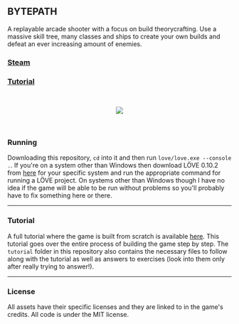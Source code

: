 ## BYTEPATH

A replayable arcade shooter with a focus on build theorycrafting. Use a massive skill tree, many classes and ships to create your own builds and defeat an ever increasing amount of enemies. 

### [Steam](https://store.steampowered.com/app/760330/BYTEPATH/)
### [Tutorial](https://github.com/a327ex/blog/issues/30)

<br>

<p align="center">
<img src="https://user-images.githubusercontent.com/409773/41509911-caf3c20a-7231-11e8-96b9-d70596f753f5.gif">
</p>

<br>

### Running

Downloading this repository, `cd` into it and then run `love/love.exe --console .`. If you're on a system other than Windows then download LÖVE 0.10.2 from [here](https://bitbucket.org/rude/love/downloads/) for your specific system and run the appropriate command for running a LÖVE project. On systems other than Windows though I have no idea if the game will be able to be run without problems so you'll probably have to fix something here or there.

---

### Tutorial

A full tutorial where the game is built from scratch is available [here](https://github.com/a327ex/blog/issues/30). This tutorial goes over the entire process of building the game step by step. The `tutorial` folder in this repository also contains the necessary files to follow along with the tutorial as well as answers to exercises (look into them only after really trying to answer!).

---

### License

All assets have their specific licenses and they are linked to in the game's credits. All code is under the MIT license.
